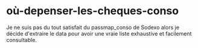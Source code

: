 # où-depenser-les-cheques-conso
Je ne suis pas du tout satisfait du passmap_conso de Sodexo alors je décide d'extraire le data pour avoir une vraie liste exhaustive et facilement consultable.
